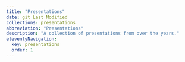 ```yaml
---
title: "Presentations"
date: git Last Modified
collections: presentations
abbreviation: "Presentations"
description: "A collection of presentations from over the years."
eleventyNavigation:
  key: presentations
  order: 1
---
```

